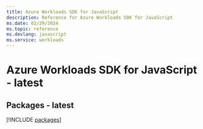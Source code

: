 ```yaml
---
title: Azure Workloads SDK for JavaScript
description: Reference for Azure Workloads SDK for JavaScript
ms.date: 02/29/2024
ms.topic: reference
ms.devlang: javascript
ms.service: workloads
---
```

# Azure Workloads SDK for JavaScript - latest
## Packages - latest
[!INCLUDE [packages](workloads-index.md)]